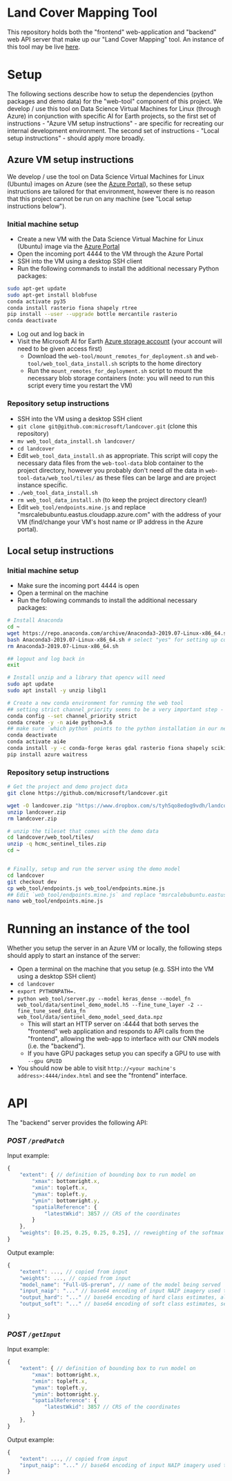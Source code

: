 # Land Cover Mapping Tool

This repository holds both the "frontend" web-application and "backend" web API server that make up our "Land Cover Mapping" tool.
An instance of this tool may be live [here](http://aka.ms/landcoverdemo).


# Setup

The following sections describe how to setup the dependencies (python packages and demo data) for the "web-tool" component of this project. We develop / use this tool on Data Science Virtual Machines for Linux (through Azure) in conjunction with specific AI for Earth projects, so the first set of instructions - "Azure VM setup instructions" - are specific for recreating our internal development environment. The second set of instructions - "Local setup instructions" - should apply more broadly.

## Azure VM setup instructions

We develop / use the tool on Data Science Virtual Machines for Linux (Ubuntu) images on Azure (see the [Azure Portal](https://portal.azure.com/)), so these setup instructions are tailored for that environment, however there is no reason that this project cannot be run on any machine (see "Local setup instructions below").

### Initial machine setup

- Create a new VM with the Data Science Virtual Machine for Linux (Ubuntu) image via the [Azure Portal](https://ms.portal.azure.com/)
- Open the incoming port 4444 to the VM through the Azure Portal
- SSH into the VM using a desktop SSH client
- Run the following commands to install the additional necessary Python packages:
```bash
sudo apt-get update
sudo apt-get install blobfuse
conda activate py35
conda install rasterio fiona shapely rtree
pip install --user --upgrade bottle mercantile rasterio
conda deactivate
```
- Log out and log back in
- Visit the Microsoft AI for Earth [Azure storage account](https://portal.azure.com/#blade/Microsoft_Azure_Storage/FileShareMenuBlade/overview/storageAccountId/%2Fsubscriptions%2Fc9726640-cf74-4111-92f5-0d1c87564b93%2FresourceGroups%2FLandcover2%2Fproviders%2FMicrosoft.Storage%2FstorageAccounts%2Fmslandcoverstorageeast/path/vm-fileshare) (your account will need to be given access first)
  - Download the `web-tool/mount_remotes_for_deployment.sh` and `web-tool/web_tool_data_install.sh` scripts to the home directory
  - Run the `mount_remotes_for_deployment.sh` script to mount the necessary blob storage containers (note: you will need to run this script every time you restart the VM)

### Repository setup instructions

- SSH into the VM using a desktop SSH client
- `git clone git@github.com:microsoft/landcover.git` (clone this repository)
- `mv web_tool_data_install.sh landcover/`
- `cd landcover`
- Edit `web_tool_data_install.sh` as appropriate. This script will copy the necessary data files from the `web-tool-data` blob container to the project directory,  however you probably don't need _all_ the data in `web-tool-data/web_tool/tiles/` as these files can be large and are project instance specific.
- `./web_tool_data_install.sh`
- `rm web_tool_data_install.sh` (to keep the project directory clean!)
- Edit `web_tool/endpoints.mine.js` and replace "msrcalebubuntu.eastus.cloudapp.azure.com" with the address of your VM (find/change your VM's host name or IP address in the Azure portal).



## Local setup instructions

### Initial machine setup

- Make sure the incoming port 4444 is open
- Open a terminal on the machine 
- Run the following commands to install the additional necessary packages:
```bash
# Install Anaconda
cd ~
wget https://repo.anaconda.com/archive/Anaconda3-2019.07-Linux-x86_64.sh
bash Anaconda3-2019.07-Linux-x86_64.sh # select "yes" for setting up conda init
rm Anaconda3-2019.07-Linux-x86_64.sh

## logout and log back in
exit

# Install unzip and a library that opencv will need
sudo apt update
sudo apt install -y unzip libgl1

# Create a new conda environment for running the web tool
## setting strict channel_priority seems to be a very important step - else all the gdal dependencies are very broken
conda config --set channel_priority strict
conda create -y -n ai4e python=3.6
## make sure `which python` points to the python installation in our new environment
conda deactivate
conda activate ai4e
conda install -y -c conda-forge keras gdal rasterio fiona shapely scikit-learn matplotlib utm mercantile bottle opencv rtree
pip install azure waitress
```

### Repository setup instructions

```bash
# Get the project and demo project data
git clone https://github.com/microsoft/landcover.git

wget -O landcover.zip "https://www.dropbox.com/s/tyh5qo8edog9vdh/landcover.zip?dl=1"
unzip landcover.zip
rm landcover.zip

# unzip the tileset that comes with the demo data 
cd landcover/web_tool/tiles/
unzip -q hcmc_sentinel_tiles.zip
cd ~


# Finally, setup and run the server using the demo model
cd landcover
git checkout dev
cp web_tool/endpoints.js web_tool/endpoints.mine.js
## Edit `web_tool/endpoints.mine.js` and replace "msrcalebubuntu.eastus.cloudapp.azure.com" with the address of your machine
nano web_tool/endpoints.mine.js
```

# Running an instance of the tool

Whether you setup the server in an Azure VM or locally, the following steps should apply to start an instance of the server:
- Open a terminal on the machine that you setup (e.g. SSH into the VM using a desktop SSH client)
- `cd landcover`
- `export PYTHONPATH=.`
- `python web_tool/server.py --model keras_dense --model_fn web_tool/data/sentinel_demo_model.h5 --fine_tune_layer -2 --fine_tune_seed_data_fn web_tool/data/sentinel_demo_model_seed_data.npz`
  - This will start an HTTP server on :4444 that both serves the "frontend" web application and responds to API calls from the "frontend", allowing the web-app to interface with our CNN models (i.e. the "backend").
  - If you have GPU packages setup you can specify a GPU to use with `--gpu GPUID`
- You should now be able to visit `http://<your machine's address>:4444/index.html` and see the "frontend" interface.


<!-- # Design Overview

- "Frontend"
  - `index.html`, `endpoints.js`
  - Whenever an user clicks somewhere on the map, the app will query each server defined in `endpoints.js` and show the results overlayed on the map.
  - Upon new installation, copy `endpoints.js` to `endpoints.mine.js`. This copy allows customizing the back-end server to use, and will be ignored by Git.
  - When changing the host-name and port number, the URL must end with `/` (eg. `http://msrcalebubuntu.eastus.cloudapp.azure.com:4444/`).
- "Backend"
  - Consists of `server.py`, `ServerModels*.py`, `DataLoader.py`
  - `server.py` starts a bottle server to serve the frontend web application and API 
    - Can be provided a port via command line argument, must be provided a "model" to serve via command line argument.
    - The "model" that is provided via the command line argument corresponds to one of the `ServerModels*.py` files. Currently this interface is just an ugly hack.
  - `DataLoader.py` contains all the code for finding the data assosciated with a given spatial query. -->


# API

The "backend" server provides the following API:

### *POST `/predPatch`*

Input example:
```js
{
    "extent": { // definition of bounding box to run model on
        "xmax": bottomright.x,
        "xmin": topleft.x,
        "ymax": topleft.y,
        "ymin": bottomright.y,
        "spatialReference": {
            "latestWkid": 3857 // CRS of the coordinates
        }
    },
    "weights": [0.25, 0.25, 0.25, 0.25], // reweighting of the softmax outputs, there should be one number (per class)
}
```

Output example:
```js
{
    "extent": ..., // copied from input
    "weights": ..., // copied from input
    "model_name": "Full-US-prerun", // name of the model being served
    "input_naip": "..." // base64 encoding of input NAIP imagery used to generate the model output, as PNG
    "output_hard": "..." // base64 encoding of hard class estimates, also as PNG
    "output_soft": "..." // base64 encoding of soft class estimates, see `utils.class_prediction_to_img()` for how image is generated

}
```

### *POST `/getInput`*

Input example:
```js
{
    "extent": { // definition of bounding box to run model on
        "xmax": bottomright.x,
        "xmin": topleft.x,
        "ymax": topleft.y,
        "ymin": bottomright.y,
        "spatialReference": {
            "latestWkid": 3857 // CRS of the coordinates
        }
    },
}
```

Output example:
```js
{
    "extent": ..., // copied from input
    "input_naip": "..." // base64 encoding of input NAIP imagery used to webpagegenerate the model output, as PNG
}
```

